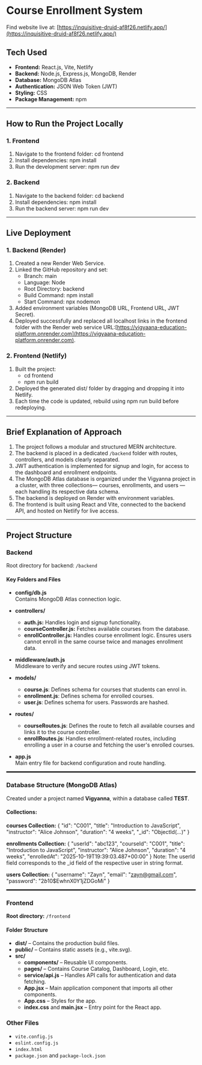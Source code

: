 # Course Enrollment System
Find website live at: [https://inquisitive-druid-af8f26.netlify.app/](https://inquisitive-druid-af8f26.netlify.app/)

## Tech Used
- **Frontend:** React.js, Vite, Netlify  
- **Backend:** Node.js, Express.js, MongoDB, Render  
- **Database:** MongoDB Atlas  
- **Authentication:** JSON Web Token (JWT)  
- **Styling:** CSS  
- **Package Management:** npm  

---
## How to Run the Project Locally

### 1. Frontend
1. Navigate to the frontend folder: cd frontend  
2. Install dependencies: npm install  
3. Run the development server: npm run dev  

### 2. Backend
1. Navigate to the backend folder: cd backend  
2. Install dependencies: npm install  
3. Run the backend server: npm run dev  

---

## Live Deployment

### 1. Backend (Render)
1. Created a new Render Web Service.  
2. Linked the GitHub repository and set:  
   - Branch: main  
   - Language: Node  
   - Root Directory: backend  
   - Build Command: npm install  
   - Start Command: npx nodemon  
3. Added environment variables (MongoDB URL, Frontend URL, JWT Secret).  
4. Deployed successfully and replaced all localhost links in the frontend folder with the Render web service URL:[https://vigyaana-education-platform.onrender.com](https://vigyaana-education-platform.onrender.com).

### 2. Frontend (Netlify)
1. Built the project:  
   - cd frontend  
   - npm run build  
2. Deployed the generated dist/ folder by dragging and dropping it into Netlify.  
3. Each time the code is updated, rebuild using npm run build before redeploying.  

---

## Brief Explanation of Approach

1. The project follows a modular and structured MERN architecture.  
2. The backend is placed in a dedicated `/backend` folder with routes, controllers, and models clearly separated.  
3. JWT authentication is implemented for signup and login, for access to the dashboard and enrollment endpoints.  
4. The MongoDB Atlas database is organized under the Vigyanna project in a cluster, with three collections— courses, enrollments, and users —each handling its respective data schema.  
5. The backend is deployed on Render with environment variables.  
6. The frontend is built using React and Vite, connected to the backend API, and hosted on Netlify for live access.  

---

## Project Structure

### Backend
Root directory for backend: `/backend`  

#### Key Folders and Files
- **config/db.js**  
  Contains MongoDB Atlas connection logic.

- **controllers/**
  - **auth.js:** Handles login and signup functionality.  
  - **courseController.js:** Fetches available courses from the database.  
  - **enrollController.js:** Handles course enrollment logic. Ensures users cannot enroll in the same course twice and manages enrollment data.

- **middleware/auth.js**  
  Middleware to verify and secure routes using JWT tokens.

- **models/**
  - **course.js**: Defines schema for courses that students can enrol in.
  - **enrollment.js**: Defines schema for enrolled courses.
  - **user.js**: Defines schema for users. Passwords are hashed.

- **routes/**
  - **courseRoutes.js**: Defines the route to fetch all available courses and links it to the course controller.
  - **enrollRoutes.js**:  Handles enrollment-related routes, including enrolling a user in a course and fetching the user's enrolled courses.

- **app.js**  
  Main entry file for backend configuration and route handling.


<hr style="border: 0.5px solid #000;">


### Database Structure (MongoDB Atlas)
Created under a project named **Vigyanna**, within a database called **TEST**.

#### Collections:

**courses Collection:**
{
  "id": "C001",
  "title": "Introduction to JavaScript",
  "instructor": "Alice Johnson",
  "duration": "4 weeks",
  "_id": "ObjectId(...)"
}

**enrollments  Collection:**
{
  "userId": "abc123",
  "courseId": "C001",
  "title": "Introduction to JavaScript",
  "instructor": "Alice Johnson",
  "duration": "4 weeks",
  "enrolledAt": "2025-10-19T19:39:03.487+00:00"
}
Note: The userId field corresponds to the _id field of the respective user in string format.

**users Collection:**
{
  "username": "Zayn",
  "email": "zayn@gmail.com",
  "password": "$2b$10$EwhnX0Y1jZDGoMi"
}

<hr style="border: 0.5px solid #000;">

### Frontend

**Root directory:** `/frontend`

#### Folder Structure

- **dist/** – Contains the production build files.  
- **public/** – Contains static assets (e.g., vite.svg).  
- **src/**  
  - **components/** – Reusable UI components.  
  - **pages/** – Contains Course Catalog, Dashboard, Login, etc.  
  - **service/api.js** – Handles API calls for authentication and data fetching.  
  - **App.jsx** – Main application component that imports all other components.  
  - **App.css** – Styles for the app.  
  - **index.css** and **main.jsx** – Entry point for the React app.

### Other Files
- `vite.config.js`  
- `eslint.config.js`  
- `index.html`  
- `package.json` and `package-lock.json`  

